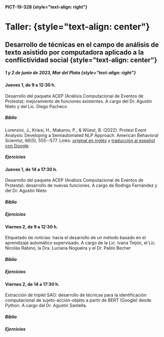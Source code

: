 #### PICT-19-328 {style="text-align: right"}

# Taller:  {style="text-align: center"}

## Desarrollo de técnicas en el campo de análisis de texto asistido por computadora aplicado a la conflictividad social {style="text-align: center"}

##### 1 y 2 de junio de 2023, Mar del Plata {style="text-align: right"}

#### Jueves 1, de 9 a 12:30 h.

Desarrollo del paquete ACEP (Análisis Computacional de Eventos de Protesta): mejoramiento de funciones existentes. A cargo del Dr. Agustín Nieto y del Lic. Diego Pacheco

##### Biblio

Lorenzini, J., Kriesi, H., Makarov, P., & Wüest, B. (2022). Protest Event Analysis: Developing a Semiautomated NLP Approach. American Behavioral Scientist, 66(5), 555--577. Links: [original en inglés](https://github.com/agusnieto77/taller_pict_2019/blob/main/biblio/Protest%20Event%20Analysis_en.pdf) y [traducción al español con Google](https://github.com/agusnieto77/taller_pict_2019/blob/main/biblio/Protest%20Event%20Analysis_es.pdf).

##### Ejercicios

#### Jueves 1, de 14 a 17:30 h.

Desarrollo del paquete ACEP (Análisis Computacional de Eventos de Protesta): desarrollo de nuevas funciones. A cargo de Rodrigo Fernández y del Dr. Agustín Nieto

##### Biblio

##### Ejercicios

#### Viernes 2, de 9 a 12:30 h.

Etiquetado de noticias: hacia el desarrollo de un método basado en el aprendizaje automático supervisado. A cargo de la Lic. Ivana Teijón, el Lic. Nicolás Rabino, la Dra. Luciana Nogueira y el Dr. Pablo Becher

##### Biblio

##### Ejercicios

#### Viernes 2, de 14 a 17:30 h.

Extracción de triplet SAO: desarrollo de técnicas para la identificación computacional de sujeto-acción-objeto a partir de BERT (Google) desde Python. A cargo del Dr. Agustín Santella.

##### Biblio

##### Ejercicios
